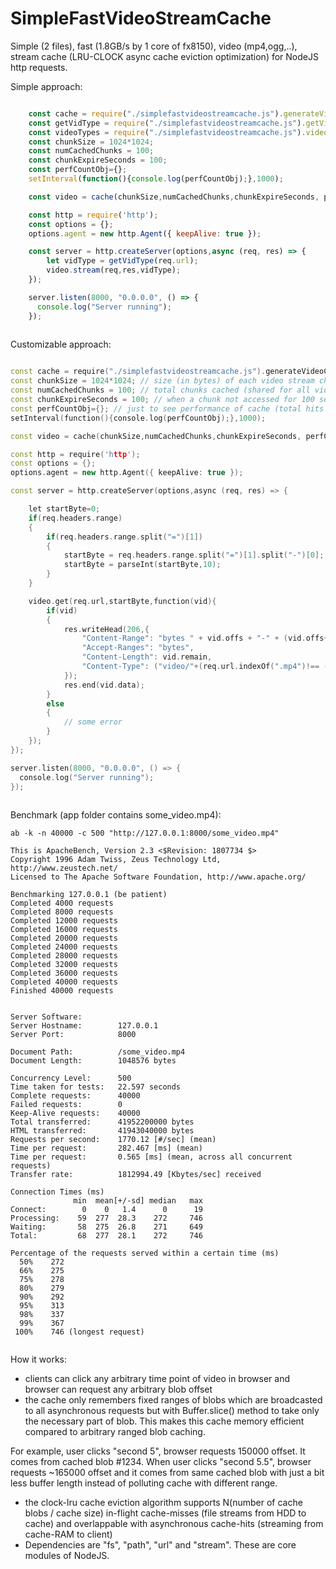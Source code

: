# SimpleFastVideoStreamCache
Simple (2 files), fast (1.8GB/s by 1 core of fx8150), video (mp4,ogg,..), stream cache (LRU-CLOCK async cache eviction optimization) for NodeJS http requests.

Simple approach:

```JavaScript

	const cache = require("./simplefastvideostreamcache.js").generateVideoCache; 
	const getVidType = require("./simplefastvideostreamcache.js").getVidType;
	const videoTypes = require("./simplefastvideostreamcache.js").videoTypes;
	const chunkSize = 1024*1024;
	const numCachedChunks = 100;
	const chunkExpireSeconds = 100;
	const perfCountObj={};
	setInterval(function(){console.log(perfCountObj);},1000);

	const video = cache(chunkSize,numCachedChunks,chunkExpireSeconds, perfCountObj)

	const http = require('http'); 
	const options = {};
	options.agent = new http.Agent({ keepAlive: true });

	const server = http.createServer(options,async (req, res) => {					
		let vidType = getVidType(req.url);
		video.stream(req,res,vidType);
	});

	server.listen(8000, "0.0.0.0", () => {
	  console.log("Server running");
	});
  
```

Customizable approach:

```cpp

const cache = require("./simplefastvideostreamcache.js").generateVideoCache; 
const chunkSize = 1024*1024; // size (in bytes) of each video stream chunk
const numCachedChunks = 100; // total chunks cached (shared for all video files accessed)
const chunkExpireSeconds = 100; // when a chunk not accessed for 100 seconds, it is marked as removable
const perfCountObj={}; // just to see performance of cache (total hits and misses where each miss resolves into a hit later so hits = miss + cache hit)
setInterval(function(){console.log(perfCountObj);},1000);

const video = cache(chunkSize,numCachedChunks,chunkExpireSeconds, perfCountObj)

const http = require('http'); 
const options = {};
options.agent = new http.Agent({ keepAlive: true });

const server = http.createServer(options,async (req, res) => {					

	let startByte=0;
	if(req.headers.range)
	{
		if(req.headers.range.split("=")[1])
		{
			startByte = req.headers.range.split("=")[1].split("-")[0];
			startByte = parseInt(startByte,10);
		}
	} 

	video.get(req.url,startByte,function(vid){
		if(vid)
		{	
			res.writeHead(206,{
				"Content-Range": "bytes " + vid.offs + "-" + (vid.offs+vid.remain-1) + "/" + vid.maxSize,
				"Accept-Ranges": "bytes",
				"Content-Length": vid.remain,
				"Content-Type": ("video/"+(req.url.indexOf(".mp4")!== -1 ? "mp4" : "ogg"))
			});
			res.end(vid.data);
		}
		else
		{
			// some error
		}
	});
});

server.listen(8000, "0.0.0.0", () => {
  console.log("Server running");
});
  
```

Benchmark (app folder contains some_video.mp4):

```
ab -k -n 40000 -c 500 "http://127.0.0.1:8000/some_video.mp4"

This is ApacheBench, Version 2.3 <$Revision: 1807734 $>
Copyright 1996 Adam Twiss, Zeus Technology Ltd, http://www.zeustech.net/
Licensed to The Apache Software Foundation, http://www.apache.org/

Benchmarking 127.0.0.1 (be patient)
Completed 4000 requests
Completed 8000 requests
Completed 12000 requests
Completed 16000 requests
Completed 20000 requests
Completed 24000 requests
Completed 28000 requests
Completed 32000 requests
Completed 36000 requests
Completed 40000 requests
Finished 40000 requests


Server Software:        
Server Hostname:        127.0.0.1
Server Port:            8000

Document Path:          /some_video.mp4
Document Length:        1048576 bytes

Concurrency Level:      500
Time taken for tests:   22.597 seconds
Complete requests:      40000
Failed requests:        0
Keep-Alive requests:    40000
Total transferred:      41952200000 bytes
HTML transferred:       41943040000 bytes
Requests per second:    1770.12 [#/sec] (mean)
Time per request:       282.467 [ms] (mean)
Time per request:       0.565 [ms] (mean, across all concurrent requests)
Transfer rate:          1812994.49 [Kbytes/sec] received

Connection Times (ms)
              min  mean[+/-sd] median   max
Connect:        0    0   1.4      0      19
Processing:    59  277  28.3    272     746
Waiting:       58  275  26.8    271     649
Total:         68  277  28.1    272     746

Percentage of the requests served within a certain time (ms)
  50%    272
  66%    275
  75%    278
  80%    279
  90%    292
  95%    313
  98%    337
  99%    367
 100%    746 (longest request)


```

How it works:

- clients can click any arbitrary time point of video in browser and browser can request any arbitrary blob offset
- the cache only remembers fixed ranges of blobs which are broadcasted to all asynchronous requests but with Buffer.slice() method to take only the necessary part of blob. This makes this cache memory efficient compared to arbitrary ranged blob caching. 

For example, user clicks "second 5", browser requests 150000 offset. It comes from cached blob #1234. When user clicks "second 5.5", browser requests ~165000 offset and it comes from same cached blob with just a bit less buffer length instead of polluting cache with different range.

- the clock-lru cache eviction algorithm supports N(number of cache blobs / cache size) in-flight cache-misses (file streams from HDD to cache) and overlappable with asynchronous cache-hits (streaming from cache-RAM to client)
- Dependencies are "fs", "path", "url" and "stream". These are core modules of NodeJS.
